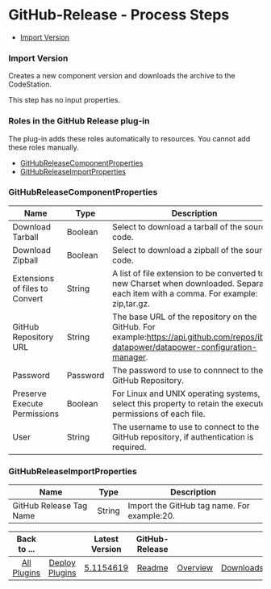
# GitHub-Release - Process Steps

* [Import Version](#import_version)


### Import Version

Creates a new component version and downloads the archive to the CodeStation.

This step has no input properties.


### Roles in the GitHub Release plug-in

The plug-in adds these roles automatically to resources. You cannot add these roles manually.


* [GitHubReleaseComponentProperties](#githubreleasecomponentproperties_role)
* [GitHubReleaseImportProperties](#githubreleaseimportproperties_role)


### GitHubReleaseComponentProperties


| Name | Type | Description |
| --- | --- | --- |
| Download Tarball | Boolean | Select to download a tarball of the source code. |
| Download Zipball | Boolean | Select to download a zipball of the source code. |
| Extensions of files to Convert | String | A list of file extension to be converted to a new Charset when downloaded. Separate each item with a comma. For example: zip,tar.gz. |
| GitHub Repository URL | String | The base URL of the repository on the GitHub. For example:https://api.github.com/repos/ibm-datapower/datapower-configuration-manager. |
| Password | Password | The password to use to connnect to the GitHub Repository. |
| Preserve Execute Permissions | Boolean | For Linux and UNIX operating systems, select this property to retain the execute permissions of each file. |
| User | String | The username to use to connect to the GitHub repository, if authentication is required. |

### GitHubReleaseImportProperties


| Name | Type | Description |
| --- | --- | --- |
| GitHub Release Tag Name | String | Import the GitHub tag name. For example:20. |



|Back to ...||Latest Version|GitHub-Release |||
| :---: | :---: | :---: | :---: | :---: | :---: |
|[All Plugins](../../index.md)|[Deploy Plugins](../README.md)|[5.1154619](https://raw.githubusercontent.com/UrbanCode/IBM-UCD-PLUGINS/main/files/sourceconfig-github-release/ucd-GitHubReleaseSourceConfig-5.1154619.zip)|[Readme](README.md)|[Overview](overview.md)|[Downloads](downloads.md)|
